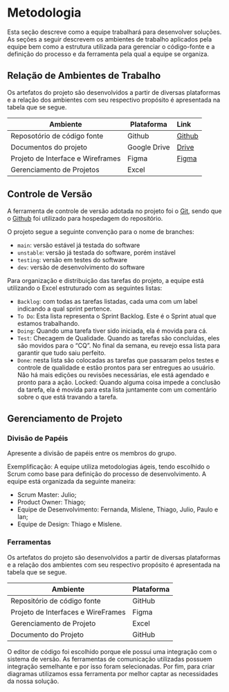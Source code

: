 
# Metodologia

Esta seção descreve como a equipe trabalhará para desenvolver soluções. As seções a seguir descrevem os ambientes de trabalho aplicados pela equipe bem como a estrutura utilizada para gerenciar o código-fonte e a definição do processo e da ferramenta pela qual a equipe se organiza.

## Relação de Ambientes de Trabalho

Os artefatos do projeto são desenvolvidos a partir de diversas plataformas e a relação dos ambientes com seu respectivo propósito é apresentada na tabela que se segue. 

|Ambiente|Plataforma|Link|
|---------|-----------|:---------------|
|Reposotório de código fonte|Github|[Github](https://github.com/ICEI-PUC-Minas-PMV-ADS/pmv-ads-2022-1-e3-proj-mov-t3-projeto-plataforma-aprendizado )|
|Documentos do projeto|Google Drive| [Drive](https://sgapucminasbr-my.sharepoint.com/:w:/g/personal/1325784_sga_pucminas_br/EVw0EIHhflNCutfbTuOiP_EBoLEDngl4Exd_Rc6pqS9FjQ?e=4iHqNE )|
|Projeto de Interface e  Wireframes|Figma|[Figma](https://www.figma.com/file/2UqKQbKCq9OATIRIQgf2qC/App-educa%C3%A7%C3%A3o?node-id=0%3A1 )|
|Gerenciamento de Projetos|Excel|

## Controle de Versão

A ferramenta de controle de versão adotada no projeto foi o
[Git](https://git-scm.com/), sendo que o [Github](https://github.com)
foi utilizado para hospedagem do repositório.

O projeto segue a seguinte convenção para o nome de branches:

- `main`: versão estável já testada do software
- `unstable`: versão já testada do software, porém instável
- `testing`: versão em testes do software
- `dev`: versão de desenvolvimento do software

Para organização e distribuição das tarefas do projeto, a equipe está utilizando o Excel estruturado com as seguintes listas:  

- `Backlog`: com todas as tarefas listadas, cada uma com um label indicando a qual sprint pertence. 
- `To Do`: Esta lista representa o Sprint Backlog. Este é o Sprint atual que estamos trabalhando. 
- `Doing`: Quando uma tarefa tiver sido iniciada, ela é movida para cá. 
- `Test`: Checagem de Qualidade. Quando as tarefas são concluídas, eles são movidos para o “CQ”. No final da semana, eu revejo essa lista para garantir que tudo saiu perfeito. 
- `Done`: nesta lista são colocadas as tarefas que passaram pelos testes e controle de qualidade e estão prontos para ser entregues ao usuário. Não há mais edições ou revisões necessárias, ele está agendado e pronto para a ação. 
Locked: Quando alguma coisa impede a conclusão da tarefa, ela é movida para esta lista juntamente com um comentário sobre o que está travando a tarefa. 

## Gerenciamento de Projeto

### Divisão de Papéis

Apresente a divisão de papéis entre os membros do grupo.

Exemplificação: A equipe utiliza metodologias ágeis, tendo escolhido o Scrum como base para definição do processo de desenvolvimento. A equipe está organizada da seguinte maneira:
- Scrum Master: Julio;
- Product Owner: Thiago;
- Equipe de Desenvolvimento: Fernanda, Mislene, Thiago, Julio, Paulo e Ian;
- Equipe de Design: Thiago e Mislene.

### Ferramentas

Os artefatos do projeto são desenvolvidos a partir de diversas plataformas e a relação dos ambientes com seu respectivo propósito é apresentada na tabela que se segue.  

|             Ambiente        |           Plataforma          |
|-----------------------------|-------------------------------|
| Repositório de código fonte |             GitHub            | 
| Projeto de Interfaces e WireFrames |         Figma     |
| Gerenciamento de Projeto    |            Excel             |
| Documento do Projeto        | GitHub               |

O editor de código foi escolhido porque ele possui uma integração com o sistema de versão. As ferramentas de comunicação utilizadas possuem integração semelhante e por isso foram selecionadas. Por fim, para criar diagramas utilizamos essa ferramenta por melhor captar as necessidades da nossa solução.
